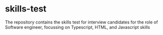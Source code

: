 # skills-test
The repository contains the skills test for interview candidates for the role of Software engineer, focussing on Typescript, HTML, and Javascript skills
